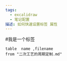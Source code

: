 ```yaml
---
tags:
  - excalidraw
  - 笔记配置
描述: 如何快速设置标签 属性
---
```

#我是一个标签


```dataview
table  name ,filename
from "二次工艺的周期定制.md"
```